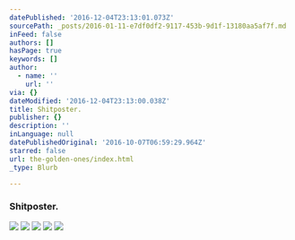 ```yaml
---
datePublished: '2016-12-04T23:13:01.073Z'
sourcePath: _posts/2016-01-11-e7df0df2-9117-453b-9d1f-13180aa5af7f.md
inFeed: false
authors: []
hasPage: true
keywords: []
author:
  - name: ''
    url: ''
via: {}
dateModified: '2016-12-04T23:13:00.038Z'
title: Shitposter.
publisher: {}
description: ''
inLanguage: null
datePublishedOriginal: '2016-10-07T06:59:29.964Z'
starred: false
url: the-golden-ones/index.html
_type: Blurb

---
```

### Shitposter.
![](https://s3-us-west-2.amazonaws.com/the-grid-img/p/f6e2f1085e24d078de7d9365eda0dba19ce757d0.jpg)
![](https://s3-us-west-2.amazonaws.com/the-grid-img/p/a66541380c7206e5d21eaf35192c3e8a24459e28.jpg)
![](https://s3-us-west-2.amazonaws.com/the-grid-img/p/abca46b4be25ed5bf4b557bb33cea1469ed5ebfc.jpg)
![](https://s3-us-west-2.amazonaws.com/the-grid-img/p/300ca17b8a4b057972a7023357fa958446996652.jpg)
![](https://s3-us-west-2.amazonaws.com/the-grid-img/p/98d992d3321792dd84f488fee975213ce4c75baf.jpg)